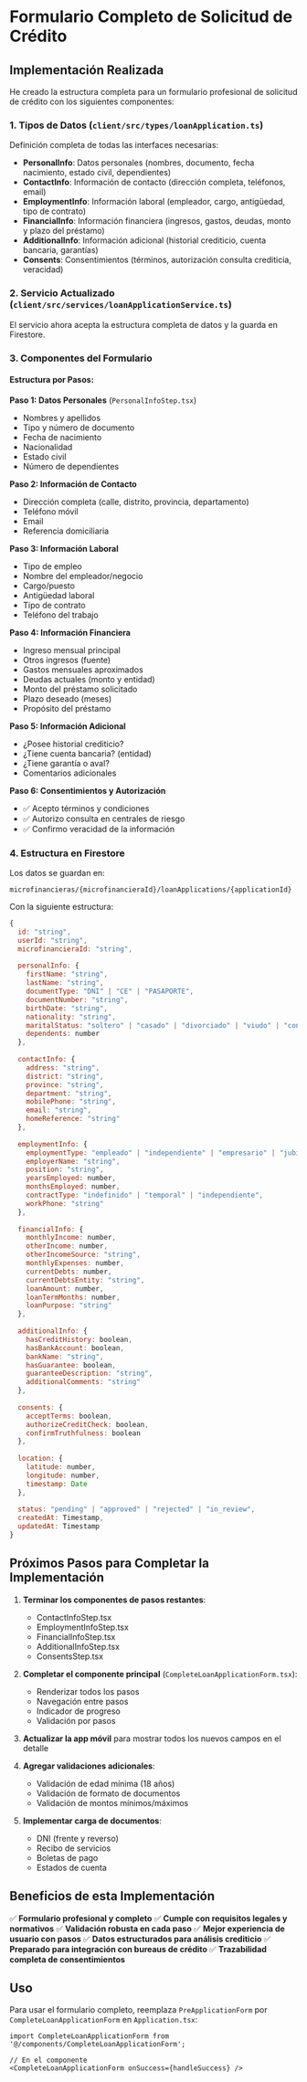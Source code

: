 # Formulario Completo de Solicitud de Crédito

## Implementación Realizada

He creado la estructura completa para un formulario profesional de solicitud de crédito con los siguientes componentes:

### 1. Tipos de Datos (`client/src/types/loanApplication.ts`)

Definición completa de todas las interfaces necesarias:

- **PersonalInfo**: Datos personales (nombres, documento, fecha nacimiento, estado civil, dependientes)
- **ContactInfo**: Información de contacto (dirección completa, teléfonos, email)
- **EmploymentInfo**: Información laboral (empleador, cargo, antigüedad, tipo de contrato)
- **FinancialInfo**: Información financiera (ingresos, gastos, deudas, monto y plazo del préstamo)
- **AdditionalInfo**: Información adicional (historial crediticio, cuenta bancaria, garantías)
- **Consents**: Consentimientos (términos, autorización consulta crediticia, veracidad)

### 2. Servicio Actualizado (`client/src/services/loanApplicationService.ts`)

El servicio ahora acepta la estructura completa de datos y la guarda en Firestore.

### 3. Componentes del Formulario

#### Estructura por Pasos:

**Paso 1: Datos Personales** (`PersonalInfoStep.tsx`)
- Nombres y apellidos
- Tipo y número de documento
- Fecha de nacimiento
- Nacionalidad
- Estado civil
- Número de dependientes

**Paso 2: Información de Contacto**
- Dirección completa (calle, distrito, provincia, departamento)
- Teléfono móvil
- Email
- Referencia domiciliaria

**Paso 3: Información Laboral**
- Tipo de empleo
- Nombre del empleador/negocio
- Cargo/puesto
- Antigüedad laboral
- Tipo de contrato
- Teléfono del trabajo

**Paso 4: Información Financiera**
- Ingreso mensual principal
- Otros ingresos (fuente)
- Gastos mensuales aproximados
- Deudas actuales (monto y entidad)
- Monto del préstamo solicitado
- Plazo deseado (meses)
- Propósito del préstamo

**Paso 5: Información Adicional**
- ¿Posee historial crediticio?
- ¿Tiene cuenta bancaria? (entidad)
- ¿Tiene garantía o aval?
- Comentarios adicionales

**Paso 6: Consentimientos y Autorización**
- ✅ Acepto términos y condiciones
- ✅ Autorizo consulta en centrales de riesgo
- ✅ Confirmo veracidad de la información

### 4. Estructura en Firestore

Los datos se guardan en:
```
microfinancieras/{microfinancieraId}/loanApplications/{applicationId}
```

Con la siguiente estructura:
```javascript
{
  id: "string",
  userId: "string",
  microfinancieraId: "string",
  
  personalInfo: {
    firstName: "string",
    lastName: "string",
    documentType: "DNI" | "CE" | "PASAPORTE",
    documentNumber: "string",
    birthDate: "string",
    nationality: "string",
    maritalStatus: "soltero" | "casado" | "divorciado" | "viudo" | "conviviente",
    dependents: number
  },
  
  contactInfo: {
    address: "string",
    district: "string",
    province: "string",
    department: "string",
    mobilePhone: "string",
    email: "string",
    homeReference: "string"
  },
  
  employmentInfo: {
    employmentType: "empleado" | "independiente" | "empresario" | "jubilado" | "estudiante" | "desempleado",
    employerName: "string",
    position: "string",
    yearsEmployed: number,
    monthsEmployed: number,
    contractType: "indefinido" | "temporal" | "independiente",
    workPhone: "string"
  },
  
  financialInfo: {
    monthlyIncome: number,
    otherIncome: number,
    otherIncomeSource: "string",
    monthlyExpenses: number,
    currentDebts: number,
    currentDebtsEntity: "string",
    loanAmount: number,
    loanTermMonths: number,
    loanPurpose: "string"
  },
  
  additionalInfo: {
    hasCreditHistory: boolean,
    hasBankAccount: boolean,
    bankName: "string",
    hasGuarantee: boolean,
    guaranteeDescription: "string",
    additionalComments: "string"
  },
  
  consents: {
    acceptTerms: boolean,
    authorizeCreditCheck: boolean,
    confirmTruthfulness: boolean
  },
  
  location: {
    latitude: number,
    longitude: number,
    timestamp: Date
  },
  
  status: "pending" | "approved" | "rejected" | "in_review",
  createdAt: Timestamp,
  updatedAt: Timestamp
}
```

## Próximos Pasos para Completar la Implementación

1. **Terminar los componentes de pasos restantes**:
   - ContactInfoStep.tsx
   - EmploymentInfoStep.tsx
   - FinancialInfoStep.tsx
   - AdditionalInfoStep.tsx
   - ConsentsStep.tsx

2. **Completar el componente principal** (`CompleteLoanApplicationForm.tsx`):
   - Renderizar todos los pasos
   - Navegación entre pasos
   - Indicador de progreso
   - Validación por pasos

3. **Actualizar la app móvil** para mostrar todos los nuevos campos en el detalle

4. **Agregar validaciones adicionales**:
   - Validación de edad mínima (18 años)
   - Validación de formato de documentos
   - Validación de montos mínimos/máximos

5. **Implementar carga de documentos**:
   - DNI (frente y reverso)
   - Recibo de servicios
   - Boletas de pago
   - Estados de cuenta

## Beneficios de esta Implementación

✅ **Formulario profesional y completo**
✅ **Cumple con requisitos legales y normativos**
✅ **Validación robusta en cada paso**
✅ **Mejor experiencia de usuario con pasos**
✅ **Datos estructurados para análisis crediticio**
✅ **Preparado para integración con bureaus de crédito**
✅ **Trazabilidad completa de consentimientos**

## Uso

Para usar el formulario completo, reemplaza `PreApplicationForm` por `CompleteLoanApplicationForm` en `Application.tsx`:

```tsx
import CompleteLoanApplicationForm from '@/components/CompleteLoanApplicationForm';

// En el componente
<CompleteLoanApplicationForm onSuccess={handleSuccess} />
```
